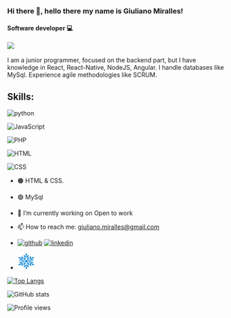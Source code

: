 ### Hi there 👋, hello there my name is Giuliano Miralles! 
#### Software developer 💻
<img src="https://i.imgur.com/9rZZ2kD.png"/>

I am a junior programmer, focused on the backend part, but I have knowledge in React, React-Native, NodeJS, Angular. I handle databases like MySql. Experience agile methodologies like SCRUM. 

## Skills: </br> 
![python](https://img.shields.io/badge/Python→Flask-5cb85c?style=forthebadge&logo=Python&logoColor=white&labelColor=101010)</br> 
 
![JavaScript](https://img.shields.io/badge/JavaScript→React,ReactNative,NodeJS&Angular-yellow?style=forthebadge&logo=Javascript&logoColor=white&labelColor=101010)</br> 
 
![PHP](https://img.shields.io/badge/PHP→Laravel-0275d8?style=forthebadge&logo=Laravel&logoColor=white&labelColor=101010)</br> 
 
![HTML](https://img.shields.io/badge/HTML-orange?style=forthebadge&logo=HTML&logoColor=white&labelColor=101010)</br> 

![CSS](https://img.shields.io/badge/CSS-red?style=forthebadge&logo=Css&logoColor=white&labelColor=101010)</br> 
 

 
 - 🟠 HTML & CSS. 
 - 🟣 MySql

- 🔭 I’m currently working on Open to work 
- 📫 How to reach me: giuliano.miralles@gmail.com 


- [<img src='https://cdn.jsdelivr.net/npm/simple-icons@3.0.1/icons/github.svg' alt='github' height='40'>](https://github.com/giulianomiralles)  [<img src='https://cdn.jsdelivr.net/npm/simple-icons@3.0.1/icons/linkedin.svg' alt='linkedin' height='40'>](https://www.linkedin.com/in/https://www.linkedin.com/in/giuliano-miralles-889ab4171//)  

- <a href='https://archiveprogram.github.com/'><img src='https://raw.githubusercontent.com/acervenky/animated-github-badges/master/assets/acbadge.gif' width='40' height='40'></a> 

[![Top Langs](https://github-readme-stats.vercel.app/api/top-langs/?username=giulianomiralles)](https://github.com/anuraghazra/github-readme-stats)

![GitHub stats](https://github-readme-stats.vercel.app/api?username=giulianomiralles&show_icons=true&count_private=true)  

![Profile views](https://gpvc.arturio.dev/giulianomiralles)  
